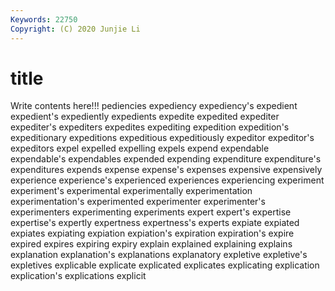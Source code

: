 ```yaml
---
Keywords: 22750
Copyright: (C) 2020 Junjie Li
---
```


# title

Write contents here!!!
pediencies 
expediency 
expediency's 
expedient 
expedient's
expediently 
expedients 
expedite 
expedited 
expediter 
expediter's 
expediters 
expedites 
expediting 
expedition
expedition's 
expeditionary 
expeditions 
expeditious 
expeditiously 
expeditor 
expeditor's 
expeditors 
expel 
expelled
expelling 
expels 
expend 
expendable 
expendable's 
expendables 
expended 
expending 
expenditure 
expenditure's
expenditures 
expends 
expense 
expense's 
expenses 
expensive 
expensively 
experience 
experience's 
experienced
experiences 
experiencing 
experiment 
experiment's 
experimental 
experimentally 
experimentation 
experimentation's 
experimented 
experimenter
experimenter's 
experimenters 
experimenting 
experiments 
expert 
expert's 
expertise 
expertise's 
expertly 
expertness
expertness's 
experts 
expiate 
expiated 
expiates 
expiating 
expiation 
expiation's 
expiration 
expiration's
expire 
expired 
expires 
expiring 
expiry 
explain 
explained 
explaining 
explains 
explanation
explanation's 
explanations 
explanatory 
expletive 
expletive's 
expletives 
explicable 
explicate 
explicated 
explicates
explicating 
explication 
explication's 
explications 
explicit 
